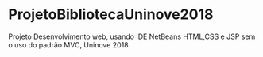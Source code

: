 # ProjetoBibliotecaUninove2018
Projeto Desenvolvimento web, usando IDE NetBeans HTML,CSS e JSP sem o uso do padrão MVC, Uninove 2018
